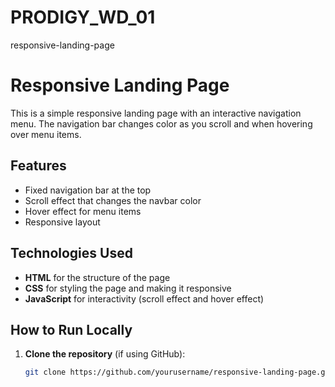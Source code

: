 # PRODIGY_WD_01
responsive-landing-page

# Responsive Landing Page

This is a simple responsive landing page with an interactive navigation menu. The navigation bar changes color as you scroll and when hovering over menu items.

## Features

- Fixed navigation bar at the top
- Scroll effect that changes the navbar color
- Hover effect for menu items
- Responsive layout

## Technologies Used

- **HTML** for the structure of the page
- **CSS** for styling the page and making it responsive
- **JavaScript** for interactivity (scroll effect and hover effect)

## How to Run Locally

1. **Clone the repository** (if using GitHub):
   ```bash
   git clone https://github.com/yourusername/responsive-landing-page.git
